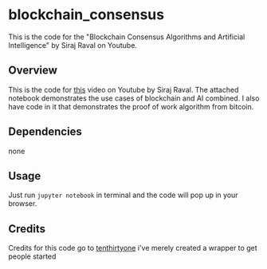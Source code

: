 # blockchain_consensus
This is the code for the "Blockchain Consensus Algorithms and Artificial Intelligence" by Siraj Raval on Youtube.

## Overview

This is the code for [this](https://youtu.be/5Tr13l0O1Ws) video on Youtube by Siraj Raval. The attached notebook demonstrates the use cases of blockchain and AI combined. I also have code in it that demonstrates the proof of work algorithm from bitcoin.

## Dependencies 

none

## Usage

Just run `jupyter notebook` in terminal and the code will pop up in your browser. 

## Credits

Credits for this code go to [tenthirtyone](https://github.com/tenthirtyone/Proof_of_Work) i've merely created a wrapper to get people started
